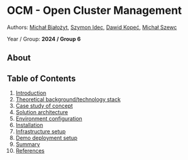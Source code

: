 # OCM - Open Cluster Management

Authors: [Michał Białożyt](https://github.com/michalbialozyt), [Szymon Idec](https://github.com/kappa243), [Dawid Kopeć](https://github.com/dawkopagh), [Michał Szewc](https://github.com/dawkopagh)

Year / Group: **2024 / Group 6**

## About



## Table of Contents

1. [Introduction](./chapters/01_introduction.md)
2. [Theoretical background/technology stack](./chapters/02_tech-stack.md)
3. [Case study of concept](./chapters/03_case-study.md)
4. [Solution architecture](./chapters/04_architecture.md)
5. [Environment configuration](./chapters/05_env-configuration.md)
6. [Installation](./chapters/06_installation.md)
7. [Infrastructure setup](./chapters/07_step-by-step.md)
8. [Demo deployment setup](./chapters/08_demo-deployment.md)
9. [Summary](./chapters/09_summary.md)
10. [References](./chapters/10_references.md)